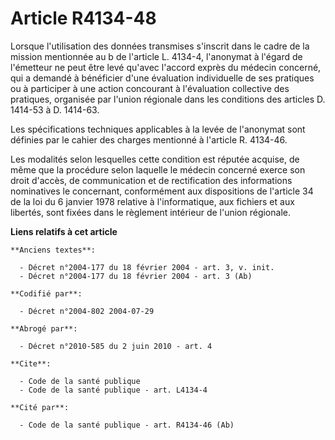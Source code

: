 # Article R4134-48

Lorsque l'utilisation des données transmises s'inscrit dans le cadre de la mission mentionnée au b de l'article L. 4134-4,
l'anonymat à l'égard de l'émetteur ne peut être levé qu'avec l'accord exprès du médecin concerné, qui a demandé à bénéficier
d'une évaluation individuelle de ses pratiques ou à participer à une action concourant à l'évaluation collective des
pratiques, organisée par l'union régionale dans les conditions des articles D. 1414-53 à D. 1414-63.

Les spécifications techniques applicables à la levée de l'anonymat sont définies par le cahier des charges mentionné à
l'article R. 4134-46.

Les modalités selon lesquelles cette condition est réputée acquise, de même que la procédure selon laquelle le médecin
concerné exerce son droit d'accès, de communication et de rectification des informations nominatives le concernant,
conformément aux dispositions de l'article 34 de la loi du 6 janvier 1978 relative à l'informatique, aux fichiers et aux
libertés, sont fixées dans le règlement intérieur de l'union régionale.

**Liens relatifs à cet article**

	**Anciens textes**:

	  - Décret n°2004-177 du 18 février 2004 - art. 3, v. init.
	  - Décret n°2004-177 du 18 février 2004 - art. 3 (Ab)

	**Codifié par**:

	  - Décret n°2004-802 2004-07-29

	**Abrogé par**:

	  - Décret n°2010-585 du 2 juin 2010 - art. 4

	**Cite**:

	  - Code de la santé publique
	  - Code de la santé publique - art. L4134-4

	**Cité par**:

	  - Code de la santé publique - art. R4134-46 (Ab)
